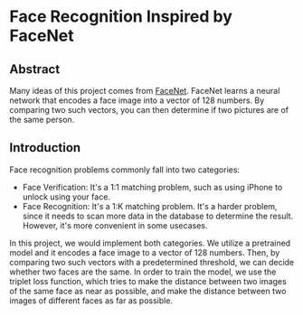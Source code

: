 # Face Recognition Inspired by FaceNet

## Abstract

Many ideas of this project comes from [FaceNet](https://arxiv.org/pdf/1503.03832.pdf). FaceNet learns a neural network that encodes a face image into a vector of 128 numbers. By comparing two such vectors, you can then determine if two pictures are of the same person.

## Introduction

Face recognition problems commonly fall into two categories:
- Face Verification: It's a 1:1 matching problem, such as using iPhone to unlock using your face.
- Face Recognition: It's a 1:K matching problem. It's a harder problem, since it needs to scan more data in the database to determine the result. However, it's more convenient in some usecases.

In this project, we would implement both categories. We utilize a pretrained model and it encodes a face image to a vector of 128 numbers. Then, by comparing two such vectors with a predetermined threshold, we can decide whether two faces are the same. In order to train the model, we use the triplet loss function, which tries to make the distance between two images of the same face as near as possible, and make the distance between two images of different faces as far as possible.